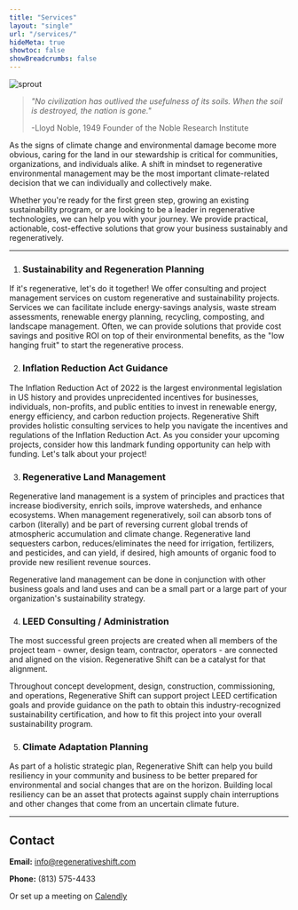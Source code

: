 ```yaml
---
title: "Services"
layout: "single"
url: "/services/"
hideMeta: true
showtoc: false
showBreadcrumbs: false
---
```


![sprout](/img/sprout.webp)

>_"No civilization has outlived the usefulness of its soils. When the soil is destroyed, the nation is gone."_
>
>-Lloyd Noble, 1949
Founder of the Noble Research Institute

As the signs of climate change and environmental damage become more obvious, caring for the land in our stewardship is critical for communities, organizations, and individuals alike. A shift in mindset to regenerative environmental management may be the most important climate-related decision that we can individually and collectively make.

Whether you're ready for the first green step, growing an existing sustainability program, or are looking to be a leader in regenerative technologies, we can help you with your journey. We provide practical, actionable, cost-effective solutions that grow your business sustainably and regeneratively.

---

1. ### Sustainability and Regeneration Planning

If it's regenerative, let's do it together! We offer consulting and project management services on custom regenerative and sustainability projects. Services we can facilitate include energy-savings analysis, waste stream assessments, renewable energy planning, recycling, composting, and landscape management. Often, we can provide solutions that provide cost savings and positive ROI on top of their environmental benefits, as the "low hanging fruit" to start the regenerative process.

2. ### Inflation Reduction Act Guidance

The Inflation Reduction Act of 2022 is the largest environmental legislation in US history and provides unprecidented incentives for businesses, individuals, non-profits, and public entities to invest in renewable energy, energy efficiency, and carbon reduction projects. Regenerative Shift provides holistic consulting services to help you navigate the incentives and regulations of the Inflation Reduction Act. As you consider your upcoming projects, consider how this landmark funding opportunity can help with funding. Let's talk about your project!

3. ### Regenerative Land Management

Regenerative land management is a system of principles and practices that increase biodiversity, enrich soils, improve watersheds, and enhance ecosystems. When management regeneratively, soil can absorb tons of carbon (literally) and be part of reversing current global trends of atmospheric accumulation and climate change. Regenerative land sequesters carbon, reduces/eliminates the need for irrigation, fertilizers, and pesticides, and can yield, if desired, high amounts of organic food to provide new resilient revenue sources.

Regenerative land management can be done in conjunction with other business goals and land uses and can be a small part or a large part of your organization's sustainability strategy.

4. ### LEED Consulting / Administration

The most successful green projects are created when all members of the project team - owner, design team, contractor, operators - are connected and aligned on the vision. Regenerative Shift can be a catalyst for that alignment.

Throughout concept development, design, construction, commissioning, and operations, Regenerative Shift can support project LEED certification goals and provide guidance on the path to obtain this industry-recognized sustainability certification, and how to fit this project into your overall sustainability program.

5. ### Climate Adaptation Planning

As part of a holistic strategic plan, Regenerative Shift can help you build resiliency in your community and business to be better prepared for environmental and social changes that are on the horizon. Building local resiliency can be an asset that protects against supply chain interruptions and other changes that come from an uncertain climate future.

---
## Contact

**Email:** <info@regenerativeshift.com> 

**Phone:** (813) 575-4433

Or set up a meeting on [Calendly](https://calendly.com/caleb-q/free-consultation) 

